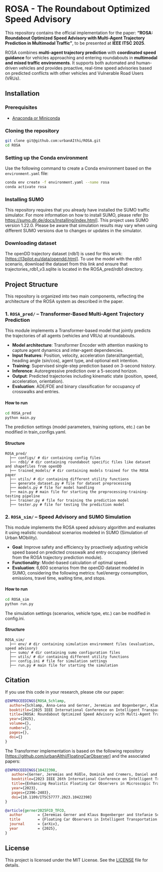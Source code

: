 # ROSA - The Roundabout Optimized Speed Advisory

This repository contains the official implementation for the paper:
**“ROSA: Roundabout Optimized Speed Advisory with Multi-Agent Trajectory Prediction in Multimodal Traffic”**, to be presented at **IEEE ITSC 2025**.

ROSA combines **multi-agent trajectory prediction** with **coordinated speed guidance** for vehicles approaching and entering roundabouts in **multimodal and mixed traffic environments**. It supports both automated and human-driven vehicles and provides proactive, real-time speed advisories based on predicted conflicts with other vehicles and Vulnerable Road Users (VRUs).


## Installation

### Prerequisites

- [Anaconda or Miniconda](https://www.anaconda.com/distribution/)

### Cloning the repository

```bash
git clone git@github.com:urbanAIthi/ROSA.git
cd ROSA
```

### Setting up the Conda environment

Use the following command to create a Conda environment based on the `environment.yaml` file:

```bash
conda env create -f environment.yaml --name rosa
conda activate rosa
```

### Installing SUMO

This repository requires that you already have installed the SUMO traffic simulator. For more information on how to install SUMO, please refer [to https://sumo.dlr.de/docs/Installing/index.html].
This project uses SUMO version 1.22.0. Please be aware that simulation results may vary when using different SUMO versions due to changes or updates in the simulator.


### Downloading dataset

The openDD trajectory dataset (rdb1) is used for this work: [https://l3pilot.eu/data/opendd.html].
To use the model with the rdb1 scenario, download the dataset from this link and ensure that trajectories_rdb1_v3.sqlite is located in the ROSA_pred/rdb1 directory.


## Project Structure

This repository is organized into two main components, reflecting the architecture of the ROSA system as described in the paper.

### 1. `ROSA_pred/` – Transformer-Based Multi-Agent Trajectory Prediction

This module implements a Transformer-based model that jointly predicts the trajectories of all agents (vehicles and VRUs) at roundabouts.

- **Model architecture**: Transformer Encoder with attention masking to capture agent dynamics and inter-agent dependencies.
- **Input features**: Position, velocity, acceleration (lateral/tangential), heading angle (sin/cos), agent type, and optional exit intention.
- **Training**: Supervised single-step prediction based on 3-second history.
- **Inference**: Autoregressive prediction over a 5-second horizon.
- **Output**: Predicted trajectories including kinematic state (position, speed, acceleration, orientation).
- **Evaluation**: ADE/FDE and binary classification for occupancy of crosswalks and entries.
  
#### How to run

```bash
cd ROSA_pred
python main.py
```

The prediction settings (model parameters, training options, etc.) can be modified in train_configs.yaml.

#### Structure

```
ROSA_pred/  
  ├── configs/ # dir containing config files  
  ├── rdb1/ # dir containing roundabout specific files like dataset and shapefiles from openDD  
  ├── trained_models/ # dir containing models trained for the ROSA paper
  ├── utils/ # dir containing different utility functions  
  ├── generate_dataset.py # file for dataset preprocessing  
  ├── models.py # file for model handling  
  ├── main.py # main file for starting the preprocessing-training-testing pipeline
  ├── trainer.py # file for training the prediction model
  ├── tester.py # file for testing the prediction model
```  

### 2. `ROSA_sim/` – Speed Advisory and SUMO Simulation

This module implements the ROSA speed advisory algorithm and evaluates it using realistic roundabout scenarios modeled in SUMO (Simulation of Urban MObility).

- **Goal**: Improve safety and efficiency by proactively adjusting vehicle speed based on predicted crosswalk and entry occupancy (derived from the ROSA trajectory prediction module).
- **Functionality**: Model-based calculation of optimal speed.
- **Evaluation**: 6,600 scenarios from the openDD dataset modeled in SUMO, considering the following metrics: fuel/energy consumption, emissions, travel time, waiting time, and stops.

#### How to run

```bash
cd ROSA_sim
python run.py
```

The simulation settings (scenarios, vehicle type, etc.) can be modified in config.ini.

#### Structure

```
ROSA_sim/  
  ├── env/ # dir containing simulation environment files (evaluation, speed advisory)
  ├── sumo/ # dir containing sumo configuration files
  ├── utils/ # dir containing different utility functions  
  ├── config.ini # file for simulation settings
  ├── run.py # main file for starting the simulation
```

## Citation

If you use this code in your research, please cite our paper:

```bibtex
@INPROCEEDINGS{ROSA_Schlamp,
  author={Schlamp, Anna-Lena and Gerner, Jeremias and Bogenberger, Klaus and Huber, Werner and Schmidtner, Stefanie},
  booktitle={2025 IEEE International Conference on Intelligent Transportation Systems (ITSC)}, 
  title={ROSA: Roundabout Optimized Speed Advisory with Multi-Agent Trajectory Prediction in Multimodal Traffic}, 
  year={2025},
  volume={},
  number={},
  pages={},
  doi={}
}
```

The Transformer implementation is based on the following repository [https://github.com/urbanAIthi/FloatingCarObserver] and the associated papers:
```bibtex
@INPROCEEDINGS{10422398,
   author={Gerner, Jeremias and Rößle, Dominik and Cremers, Daniel and Bogenberger, Klaus and Schön, Torsten and Schmidtner, Stefanie},
   booktitle={2023 IEEE 26th International Conference on Intelligent Transportation Systems (ITSC)}, 
   title={Enhancing Realistic Floating Car Observers in Microscopic Traffic Simulation}, 
   year={2023},
   pages={2396-2403},
   doi={10.1109/ITSC57777.2023.10422398}
}
```
```bibtex
@article{gerner2025FCO_TFCO,
  author       = {Jeremias Gerner and Klaus Bogenberger and Stefanie Schmidtner},
  title        = {Floating Car Observers in Intelligent Transportation Systems: Detection Modeling and Temporal Insights},
  journal      = {arXiv},
  year         = {2025},
}
```


## License

This project is licensed under the MIT License. See the [LICENSE](LICENSE) file for details.
